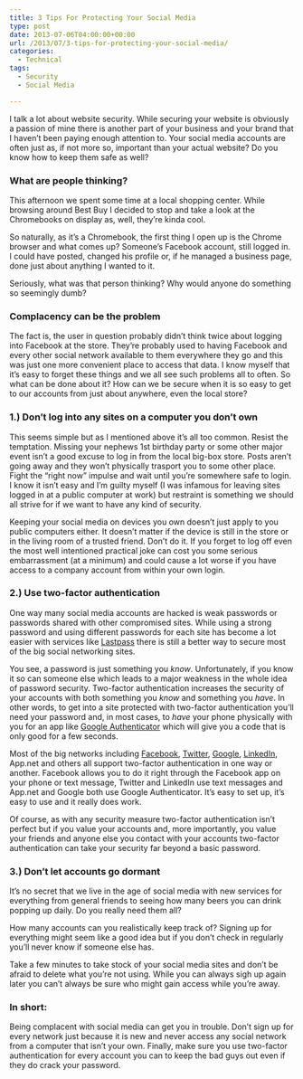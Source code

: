 ```yaml
---
title: 3 Tips For Protecting Your Social Media
type: post
date: 2013-07-06T04:00:00+00:00
url: /2013/07/3-tips-for-protecting-your-social-media/
categories:
  - Technical
tags:
  - Security
  - Social Media

---
```

I talk a lot about website security. While securing your website is obviously a passion of mine there is another part of your business and your brand that I haven’t been paying enough attention to. Your social media accounts are often just as, if not more so, important than your actual website? Do you know how to keep them safe as well?

### What are people thinking?

This afternoon we spent some time at a local shopping center. While browsing around Best Buy I decided to stop and take a look at the Chromebooks on display as, well, they’re kinda cool.

So naturally, as it’s a Chromebook, the first thing I open up is the Chrome browser and what comes up? Someone’s Facebook account, still logged in. I could have posted, changed his profile or, if he managed a business page, done just about anything I wanted to it.

Seriously, what was that person thinking? Why would anyone do something so seemingly dumb?

### Complacency can be the problem

The fact is, the user in question probably didn’t think twice about logging into Facebook at the store. They’re probably used to having Facebook and every other social network available to them everywhere they go and this was just one more convenient place to access that data. I know myself that it’s easy to forget these things and we all see such problems all to often. So what can be done about it? How can we be secure when it is so easy to get to our accounts from just about anywhere, even the local store?

### 1.) Don’t log into any sites on a computer you don’t own

This seems simple but as I mentioned above it’s all too common. Resist the temptation. Missing your nephews 1st birthday party or some other major event isn’t a good excuse to log in from the local big-box store. Posts aren’t going away and they won’t physically trasport you to some other place. Fight the “right now” impulse and wait until you’re somewhere safe to login. I know it isn’t easy and I’m guilty myself (I was infamous for leaving sites logged in at a public computer at work) but restraint is something we should all strive for if we want to have any kind of security.

Keeping your social media on devices you own doesn’t just apply to you public computers either. It doesn’t matter if the device is still in the store or in the living room of a trusted friend. Don’t do it. If you forget to log off even the most well intentioned practical joke can cost you some serious embarrassment (at a minimum) and could cause a lot worse if you have access to a company account from within your own login.

### 2.) Use two-factor authentication

One way many social media accounts are hacked is weak passwords or passwords shared with other compromised sites. While using a strong password and using different passwords for each site has become a lot easier with services like <a title="Lastpass" href="https://lastpass.com/" target="_blank" rel="noopener noreferrer">Lastpass</a> there is still a better way to secure most of the big social networking sites.

You see, a password is just something you _know_. Unfortunately, if you know it so can someone else which leads to a major weakness in the whole idea of password security. Two-factor authentication increases the security of your accounts with both something you _know_ and something you _have_. In other words, to get into a site protected with two-factor authentication you’ll need your password and, in most cases, to _have_ your phone physically with you for an app like <a title="Google Authenticator on Wikipedia" href="http://en.wikipedia.org/wiki/Google_Authenticator" target="_blank" rel="noopener noreferrer">Google Authenticator</a> which will give you a code that is only good for a few seconds.

Most of the big networks including <a title="Facebook login approvals" href="https://www.facebook.com/note.php?note_id=10150172618258920" target="_blank" rel="noopener noreferrer">Facebook</a>, <a title="Twitter Login Verification" href="https://blog.twitter.com/2013/getting-started-login-verification" target="_blank" rel="noopener noreferrer">Twitter</a>, <a title="Google Two Factor Authentication" href="https://support.google.com/accounts/answer/180744?hl=en" target="_blank" rel="noopener noreferrer">Google</a>, <a title="LinkedIn Two Factor Authentication" href="http://blog.linkedin.com/2013/05/31/protecting-your-linkedin-account-with-two-step-verification/" target="_blank" rel="noopener noreferrer">LinkedIn</a>, App.net and others all support two-factor authentication in one way or another. Facebook allows you to do it right through the Facebook app on your phone or text message, Twitter and LinkedIn use text messages and App.net and Google both use Google Authenticator. It’s easy to set up, it’s easy to use and it really does work.

Of course, as with any security measure two-factor authentication isn’t perfect but if you value your accounts and, more importantly, you value your friends and anyone else you contact with your accounts two-factor authentication can take your security far beyond a basic password.

### 3.) Don’t let accounts go dormant

It’s no secret that we live in the age of social media with new services for everything from general friends to seeing how many beers you can drink popping up daily. Do you really need them all?

How many accounts can you realistically keep track of? Signing up for everything might seem like a good idea but if you don’t check in regularly you’ll never know if someone else has.

Take a few minutes to take stock of your social media sites and don’t be afraid to delete what you’re not using. While you can always sigh up again later you can’t always be sure who might gain access while you’re away.

### In short:

Being complacent with social media can get you in trouble. Don’t sign up for every network just because it is new and never access any social network from a computer that isn’t your own. Finally, make sure you use two-factor authentication for every account you can to keep the bad guys out even if they do crack your password.